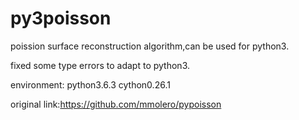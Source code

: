 # py3poisson
poission surface reconstruction algorithm,can be used for python3.


fixed some type errors to adapt to python3.


environment:
python3.6.3
cython0.26.1

original link:https://github.com/mmolero/pypoisson
